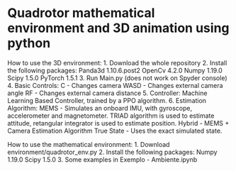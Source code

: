 # Quadrotor mathematical environment and 3D animation using python

How to use the 3D environment:
	1. Download the whole repository
	2. Install the following packages:
		Panda3d 1.10.6.post2
		OpenCv 4.2.0
		Numpy 1.19.0
		Scipy 1.5.0
		PyTorch 1.5.1
	3. Run Main.py (does not work on Spyder console)
	4. Basic Controls:
		C - Changes camera
		WASD - Changes external camera angle
		RF - Changes external camera distance
	5. Controller:
		Machine Learning Based Controller, trained by a PPO algorithm. 
	6. Estimation Algorithm:
		MEMS - Simulates an onboard IMU, with gyroscope, accelerometer and magnetometer. 
			TRIAD algorithm is used to estimate attitude, retangular integrator is used to estimate position. 
		Hybrid - MEMS + Camera Estimation Algorithm
		True State - Uses the exact simulated state.

	

How to use the mathematical environment:
	1. Download environment/quadrotor_env.py
	2. Install the following packages:
		Numpy 1.19.0
		Scipy 1.5.0
	3. Some examples in Exemplo - Ambiente.ipynb 
	
